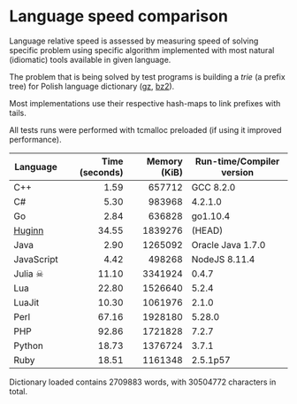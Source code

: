 Language speed comparison
=========================

Language relative speed is assessed by measuring speed
of solving specific problem using specific algorithm
implemented with most natural (idiomatic) tools available
in given language.

The problem that is being solved by test programs
is building a *trie* (a prefix tree) for Polish language
dictionary \([gz][2], [bz2][3]\).

Most implementations use their respective hash-maps
to link prefixes with tails.

All tests runs were performed with tcmalloc preloaded
(if using it improved performance).

| Language   | Time (seconds) | Memory (KiB) | Run-time/Compiler version |
|------------|---------------:|-------------:|---------------------------|
| C++        |           1.59 |       657712 | GCC 8.2.0                 |
| C#         |           5.30 |       983968 | 4.2.1.0                   |
| Go         |           2.84 |       636828 | go1.10.4                  |
| [Huginn][1]|          34.55 |      1839276 | (HEAD)                    |
| Java       |           2.90 |      1265092 | Oracle Java 1.7.0         |
| JavaScript |           4.42 |       498268 | NodeJS 8.11.4             |
| Julia ☠    |          11.10 |      3341924 | 0.4.7                     |
| Lua        |          22.80 |      1526640 | 5.2.4                     |
| LuaJit     |          10.30 |      1061976 | 2.1.0                     |
| Perl       |          67.16 |      1928180 | 5.28.0                    |
| PHP        |          92.86 |      1721828 | 7.2.7                     |
| Python     |          18.73 |      1376724 | 3.7.1                     |
| Ruby       |          18.51 |      1161348 | 2.5.1p57                  |

Dictionary loaded contains 2709883 words, with 30504772 characters in total.

[1]: https://huginn.org/
[2]: https://codestation.org/download/slowa.txt.gz
[3]: https://codestation.org/download/slowa.txt.bz2

